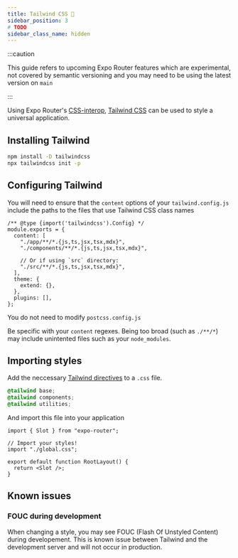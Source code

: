 ```yaml
---
title: Tailwind CSS 🧪
sidebar_position: 3
# TODO
sidebar_class_name: hidden
---
```


:::caution

This guide refers to upcoming Expo Router features which are experimental, not covered by semantic versioning and you may need to be using the latest version on `main`

:::

Using Expo Router's [CSS-interop](./css.md), [Tailwind CSS](https://tailwindcss.com/) can be used to style a universal application.

## Installing Tailwind

```bash
npm install -D tailwindcss
npx tailwindcss init -p
```

## Configuring Tailwind

You will need to ensure that the `content` options of your `tailwind.config.js` include the paths to the files that use Tailwind CSS class names

```tsx title="tailwind.config.js
/** @type {import('tailwindcss').Config} */
module.exports = {
  content: [
    "./app/**/*.{js,ts,jsx,tsx,mdx}",
    "./components/**/*.{js,ts,jsx,tsx,mdx}",

    // Or if using `src` directory:
    "./src/**/*.{js,ts,jsx,tsx,mdx}",
  ],
  theme: {
    extend: {},
  },
  plugins: [],
};
```

You do not need to modify `postcss.config.js`

Be specific with your `content` regexes. Being too broad (such as `./**/*`) may include unintented files such as your `node_modules`.

## Importing styles

Add the neccessary [Tailwind directives](https://tailwindcss.com/docs/functions-and-directives#directives) to a `.css` file.

```css title="app/global.css
@tailwind base;
@tailwind components;
@tailwind utilities;
```

And import this file into your application

```tsx title="app/_layout.tsx
import { Slot } from "expo-router";

// Import your styles!
import "./global.css";

export default function RootLayout() {
  return <Slot />;
}
```

## Known issues

### FOUC during development

When changing a style, you may see FOUC (Flash Of Unstyled Content) during developement. This is known issue between Tailwind and the development server and will not occur in production.

